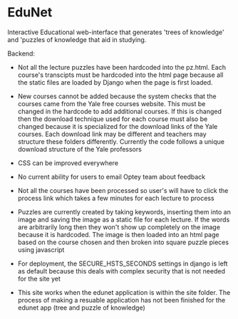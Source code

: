 # EduNet
Interactive Educational web-interface that generates 'trees of knowledge' and 'puzzles of knowledge that aid in studying.

Backend:
- Not all the lecture puzzles have been hardcoded into the pz.html. Each course's transcipts must be hardcoded into the html
page because all the static files are loaded by Django when the page is first loaded.

- New courses cannot be added because the system checks that the courses came from the Yale free courses website. This must be
changed in the hardcode to add additional courses. If this is changed then the download technique used for each course must
also be changed because it is specialized for the download links of the Yale courses. Each download link may be different
and teachers may structure these folders differently. Currently the code follows a unique download structure of the Yale
professors

- CSS can be improved everywhere

- No current ability for users to email Optey team about feedback

- Not all the courses have been processed so user's will have to click the process link which takes a few minutes for each
lecture to process

- Puzzles are currently created by taking keywords, inserting them into an image and saving the image as a static file for
each lecture. If the words are arbitrarily long then they won't show up completely on the image because it is hardcoded. The
image is then loaded into an html page based on the course chosen and then broken into square puzzle pieces using javascript

- For deployment, the SECURE_HSTS_SECONDS settings in django is left as default because this deals with complex security
that is not needed for the site yet

- This site works when the edunet application is within the site folder. The process of making a resuable application has
not been finished for the edunet app (tree and puzzle of knowledge)
